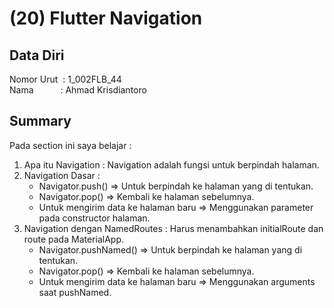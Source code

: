 # (20) Flutter Navigation

## Data Diri
Nomor Urut &nbsp;: 1_002FLB_44 <br>
Nama &emsp;&emsp;&ensp;&nbsp;: Ahmad Krisdiantoro

## Summary
Pada section ini saya belajar : 
1. Apa itu Navigation : Navigation adalah fungsi untuk berpindah halaman.
2. Navigation Dasar : 
    - Navigator.push() => Untuk berpindah ke halaman yang di tentukan.
    - Navigator.pop() => Kembali ke halaman sebelumnya.
    - Untuk mengirim data ke halaman baru => Menggunakan parameter pada constructor halaman.
3. Navigation dengan NamedRoutes : Harus menambahkan initialRoute dan route pada MaterialApp.
    - Navigator.pushNamed() => Untuk berpindah ke halaman yang di tentukan.
    - Navigator.pop() => Kembali ke halaman sebelumnya.
    - Untuk mengirim data ke halaman baru => Menggunakan arguments saat pushNamed.
